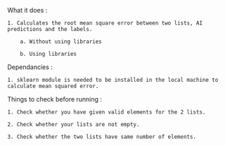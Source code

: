 What it does :

    1. Calculates the root mean square error between two lists, AI predictions and the labels.

        a. Without using libraries

        b. Using libraries

Dependancies :

    1. sklearn module is needed to be installed in the local machine to calculate mean squared error.

Things to check before running :

    1. Check whether you have given valid elements for the 2 lists.

    2. Check whether your lists are not empty.

    3. Check whether the two lists have same number of elements.